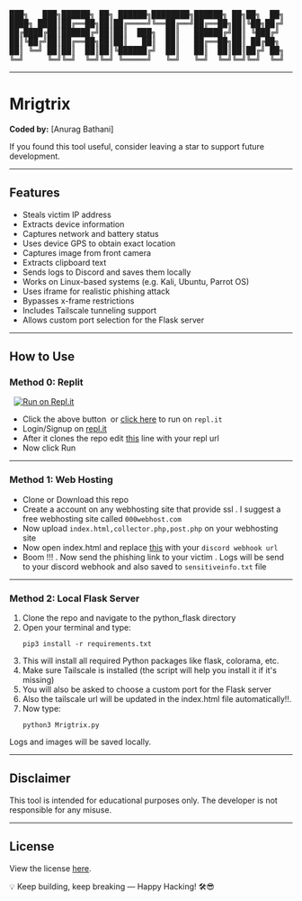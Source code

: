 <div align="center">
<pre>
███╗   ███╗██████╗ ██╗ ██████╗████████╗██████╗ ██╗██╗  ██╗    
████╗ ████║██╔══██╗██║██╔════╝╚══██╔══╝██╔══██╗██║╚██╗██╔╝    
██╔████╔██║██████╔╝██║██║  ███╗  ██║   ██████╔╝██║ ╚███╔╝     
██║╚██╔╝██║██╔══██╗██║██║   ██║  ██║   ██╔══██╗██║ ██╔██╗     
██║ ╚═╝ ██║██║  ██║██║╚██████╔╝  ██║   ██║  ██║██║██╔╝ ██╗    
╚═╝     ╚═╝╚═╝  ╚═╝╚═╝ ╚═════╝   ╚═╝   ╚═╝  ╚═╝╚═╝╚═╝  ╚═╝    
</pre>
</div>

---
# Mrigtrix

**Coded by:** [Anurag Bathani]

If you found this tool useful, consider leaving a star to support future development.

---

## Features

- Steals victim IP address
- Extracts device information
- Captures network and battery status
- Uses device GPS to obtain exact location
- Captures image from front camera
- Extracts clipboard text
- Sends logs to Discord and saves them locally
- Works on Linux-based systems (e.g. Kali, Ubuntu, Parrot OS)
- Uses iframe for realistic phishing attack
- Bypasses x-frame restrictions
- Includes Tailscale tunneling support
- Allows custom port selection for the Flask server

---

## How to Use

### Method 0: Replit

  [![Run on Repl.it](https://repl.it/badge/github/AnuragBathani/Mrigtrix)](https://repl.it/github/AnuragBathani/Mrigtrix)

- Click the above button  or [click here](https://repl.it/github/AnuragBathani/Mrigtrix) to run on `repl.it`
- Login/Signup on [repl.it](https://repl.it)
- After it clones the repo edit <a href="https://github.com/swagkarna/Nivistealer/blob/bfb77519443a90613fab8f55c1a534b8918c5345/python_flask/index.html#L185">this</a> line with your repl url
- Now click Run

---
### Method 1: Web Hosting

- Clone or Download this repo
- Create a account on any webhosting site that provide ssl . I suggest a free webhosting site called ```000webhost.com```
- Now upload ```index.html,collector.php,post.php``` on your webhosting site
- Now open index.html and replace <A href="https://github.com/AnuragBathani/Mrigtrix/blob/282851ee043498b50ba31f248dd5baf964522030/index.html#L194">this</a> with your ```discord webhook url```  
- Boom !!! . Now send the phishing link to your victim . Logs will be send to your discord webhook and also saved to ```sensitiveinfo.txt``` file 

---

### Method 2: Local Flask Server

1. Clone the repo and navigate to the python_flask directory
2. Open your terminal and type:
   ```
   pip3 install -r requirements.txt
   ```
3. This will install all required Python packages like flask, colorama, etc.
4. Make sure Tailscale is installed (the script will help you install it if it's missing)
5. You will also be asked to choose a custom port for the Flask server
6. Also the tailscale url will be updated in the index.html file automatically!!.
7. Now type:
   ```
   python3 Mrigtrix.py
   ```

Logs and images will be saved locally.

---

## Disclaimer

This tool is intended for educational purposes only. The developer is not responsible for any misuse.

---

## License

View the license [here](LICENSE).

💡 Keep building, keep breaking — Happy Hacking! 🛠️😎

